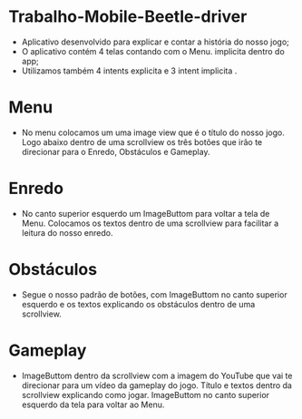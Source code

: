 # Trabalho-Mobile-Beetle-driver

- Aplicativo desenvolvido para explicar e contar a história do nosso jogo;
- O aplicativo contém 4 telas contando com o Menu. implicita dentro do app;
- Utilizamos também 4 intents explicita e 3 intent implicita .

# Menu

- No menu colocamos um uma image view que é o título do nosso jogo. Logo abaixo dentro de uma scrollview os três botões que irão te direcionar para o Enredo, Obstáculos e Gameplay.

# Enredo

- No canto superior esquerdo um ImageButtom para voltar a tela de Menu. Colocamos os textos dentro de uma scrollview para facilitar a leitura do nosso enredo.

# Obstáculos

- Segue o nosso padrão de botões, com ImageButtom no canto superior esquerdo e os textos explicando os obstáculos dentro de uma scrollview.

# Gameplay

- ImageButtom dentro da scrollview com a imagem do YouTube que vai te direcionar para um vídeo da gameplay do jogo. Título e textos dentro da scrollview explicando como jogar. ImageButtom no canto superior esquerdo da tela para voltar ao Menu.
